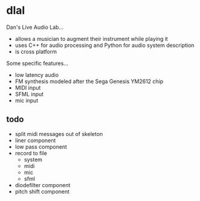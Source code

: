 dlal
====

Dan's Live Audio Lab...
- allows a musician to augment their instrument while playing it
- uses C++ for audio processing and Python for audio system description
- is cross platform

Some specific features...
- low latency audio
- FM synthesis modeled after the Sega Genesis YM2612 chip
- MIDI input
- SFML input
- mic input

todo
----
- split midi messages out of skeleton
- liner component
- low pass component
- record to file
  - system
  - midi
  - mic
  - sfml
- diodefilter component
- pitch shift component
